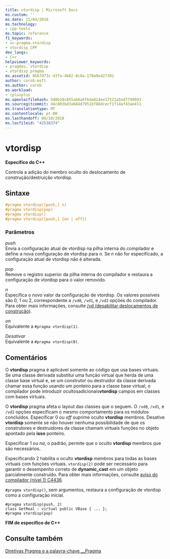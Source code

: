 ```yaml
---
title: vtordisp | Microsoft Docs
ms.custom: ''
ms.date: 11/04/2016
ms.technology:
- cpp-tools
ms.topic: reference
f1_keywords:
- vc-pragma.vtordisp
- vtordisp_CPP
dev_langs:
- C++
helpviewer_keywords:
- pragmas, vtordisp
- vtordisp pragma
ms.assetid: 05b7d73c-43fa-4b62-8c8a-170a9e427391
author: corob-msft
ms.author: corob
ms.workload:
- cplusplus
ms.openlocfilehash: 5d0b28c855ab8a6f6da814ee17521a5ad7799993
ms.sourcegitcommit: d4c803bd3a684d7951bf88dcecf1f14af43ae411
ms.translationtype: MT
ms.contentlocale: pt-BR
ms.lasthandoff: 08/10/2018
ms.locfileid: "42538374"
---
```

# <a name="vtordisp"></a>vtordisp
**Específico do C++**  
  
Controla a adição do membro oculto do deslocamento de construção/destruição vtordisp.  
  
## <a name="syntax"></a>Sintaxe  
  
```cpp  
#pragma vtordisp([push,] n)  
#pragma vtordisp(pop)  
#pragma vtordisp()  
#pragma vtordisp([push,] {on | off})  
```  
  
### <a name="parameters"></a>Parâmetros  
*push*  
Envia a configuração atual de vtordisp na pilha interna do compilador e define a nova configuração de vtordisp para *n*.  Se *n* não for especificado, a configuração atual de vtordisp não é alterada.  
  
*pop*  
Remove o registro superior da pilha interna do compilador e restaura a configuração de vtordisp para o valor removido.  
  
*n*  
Especifica o novo valor da configuração de vtordisp. Os valores possíveis são 0, 1 ou 2, correspondente a `/vd0`, `/vd1`, e `/vd2` opções do compilador. Para obter mais informações, consulte [/vd (desabilitar deslocamentos de construção)](../build/reference/vd-disable-construction-displacements.md).  
  
*on*  
Equivalente a `#pragma vtordisp(1)`.  
  
*Desativar*  
Equivalente a `#pragma vtordisp(0)`.  
  
## <a name="remarks"></a>Comentários  
 
O **vtordisp** pragma é aplicável somente ao código que usa bases virtuais. Se uma classe derivada substitui uma função virtual que herda de uma classe base virtual e, se um construtor ou destruidor da classe derivada chamar essa função usando um ponteiro para a classe base virtual, o compilador pode introduzir ocultosadicionais**vtordisp** campos em classes com bases virtuais.  
  
O **vtordisp** pragma afeta o layout das classes que o seguem. O `/vd0`, `/vd1`, e `/vd2` opções especificam o mesmo comportamento para os módulos concluídos. Especificar 0 ou *off* suprime oculto **vtordisp** membros. Desative **vtordisp** somente se não houver nenhuma possibilidade de que os construtores e destruidores da classe chamam virtuais funções no objeto apontado pela **isso** ponteiro.  
  
Especificar 1 ou *na*, o padrão, permite que o oculto **vtordisp** membros que são necessários.  
  
Especificando 2 habilita o oculto **vtordisp** membros para todas as bases virtuais com funções virtuais.  `vtordisp(2)` pode ser necessário para garantir o desempenho correto de **dynamic_cast** em um objeto parcialmente construído. Para obter mais informações, consulte [aviso do compilador (nível 1) C4436](../error-messages/compiler-warnings/compiler-warning-level-1-c4436.md).  
  
`#pragma vtordisp()`, sem argumentos, restaura a configuração de vtordisp como a configuração inicial.  
  
```  
#pragma vtordisp(push, 2)  
class GetReal : virtual public VBase { ... };  
#pragma vtordisp(pop)  
```  
  
**FIM de específico de C++**  
  
## <a name="see-also"></a>Consulte também  
 
[Diretivas Pragma e a palavra-chave __Pragma](../preprocessor/pragma-directives-and-the-pragma-keyword.md)